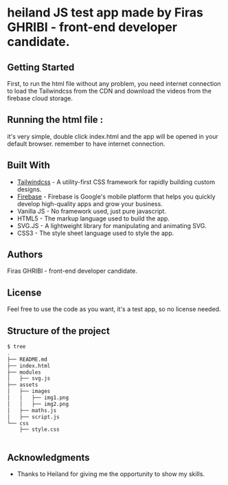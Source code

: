 # heiland JS test app made by Firas GHRIBI - front-end developer candidate.

## Getting Started

First, to run the html file without any problem, you need internet connection to load the Tailwindcss from the CDN and download the videos from the firebase cloud storage.

## Running the html file :

it's very simple, double click index.html and the app will be opened in your default browser. remember to have internet connection.


## Built With

* [Tailwindcss](https://tailwindcss.com/) - A utility-first CSS framework for rapidly building custom designs.
* [Firebase](https://firebase.google.com/) - Firebase is Google's mobile platform that helps you quickly develop high-quality apps and grow your business.
* Vanilla JS - No framework used, just pure javascript.
* HTML5 - The markup language used to build the app.
* SVG.JS - A lightweight library for manipulating and animating SVG.
* CSS3 - The style sheet language used to style the app.

## Authors
Firas GHRIBI - front-end developer candidate.

## License
Feel free to use the code as you want, it's a test app, so no license needed.

## Structure of the project

``` bash
$ tree
.
├── README.md
├── index.html
├── modules
│   ├── svg.js
├── assets
│   ├── images
│   │   ├── img1.png
│   │   ├── img2.png
│   ├── maths.js
│   ├── script.js
└── css
    ├── style.css
   
```

## Acknowledgments
* Thanks to Heiland for giving me the opportunity to show my skills.

